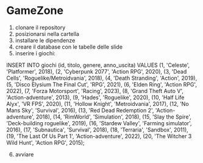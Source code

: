 # GameZone

1. clonare il repository
2. posizionarsi nella cartella
3. installare le dipendenze
4. creare il database con le tabelle delle slide
5. inserire i giochi:

INSERT INTO giochi (id, titolo, genere, anno_uscita) VALUES
(1, 'Celeste', 'Platformer', 2018),
(2, 'Cyberpunk 2077', 'Action RPG', 2020),
(3, 'Dead Cells', 'Roguelike/Metroidvania', 2018),
(4, 'Death Stranding', 'Action', 2019),
(5, 'Disco Elysium The Final Cut', 'RPG', 2021),
(6, 'Elden Ring', 'Action RPG', 2022),
(7, 'Forza Motorsport', 'Racing', 2023),
(8, 'Grand Theft Auto V', 'Action-adventure', 2013),
(9, 'Hades', 'Roguelike', 2020),
(10, 'Half Life Alyx', 'VR FPS', 2020),
(11, 'Hollow Knight', 'Metroidvania', 2017),
(12, 'No Mans Sky', 'Survival', 2016),
(13, 'Red Dead Redemption 2', 'Action-adventure', 2018),
(14, 'RimWorld', 'Simulation', 2018),
(15, 'Slay the Spire', 'Deck-building roguelike', 2019),
(16, 'Stardew Valley', 'Farming simulator', 2016),
(17, 'Subnautica', 'Survival', 2018),
(18, 'Terraria', 'Sandbox', 2011),
(19, 'The Last Of Us Part 1', 'Action-adventure', 2022),
(20, 'The Witcher 3 Wild Hunt', 'Action RPG', 2015);

6. avviare
